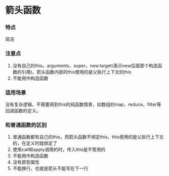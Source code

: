 # 箭头函数

### 特点

简洁

### 注意点

1. 没有自己的this，arguments，super，new.target(表示new后面那个构造函数的引用)。箭头函数内部的this使用的是父执行上下文的this
2. 不能用作构造函数

### 适用场景

没有复杂逻辑，不需要用到this的纯函数情景，如数组的map，reduce，filter等回调函数的定义。



### 和普通函数的区别

1. 普通函数都有自己的this，而箭头函数不绑定this，this使用的是父执行上下文的，在定义时就绑定了
2. 使用call和apply调用的时，传入this是不管用的
3. 不能用作构造函数
4. 没有原型属性
5. 不能换行，也就是箭头不能写在下一行

